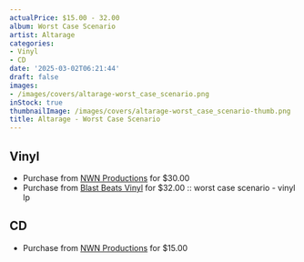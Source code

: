 ```yaml
---
actualPrice: $15.00 - 32.00
album: Worst Case Scenario
artist: Altarage
categories:
- Vinyl
- CD
date: '2025-03-02T06:21:44'
draft: false
images:
- /images/covers/altarage-worst_case_scenario.png
inStock: true
thumbnailImage: /images/covers/altarage-worst_case_scenario-thumb.png
title: Altarage - Worst Case Scenario
---
```


## Vinyl
* Purchase from [NWN Productions](http://shop.nwnprod.com/index.php?route=product/product&path=75&product_id=48183&sort=pd.name&order=ASC) for $30.00
* Purchase from [Blast Beats Vinyl](https://blastbeatsvinyl.com/products/altarage-worst-case-scenario-vinyl-lp) for $32.00 :: worst case scenario  - vinyl lp
## CD
* Purchase from [NWN Productions](http://shop.nwnprod.com/index.php?route=product/product&path=93&product_id=43348&sort=pd.name&order=ASC) for $15.00
